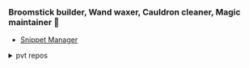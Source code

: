 ### Broomstick builder, Wand waxer, Cauldron cleaner, Magic maintainer 🌙

- [Snippet Manager](https://github.com/foxyblue/snippet)

<details><summary>pvt repos</summary>
<p>
Links to my private projects.

- [sebastien.docs](https://github.com/foxyblue/sebastien.docs)
- [shell-hints](https://github.com/foxyblue/tips)
</p>
</details>
